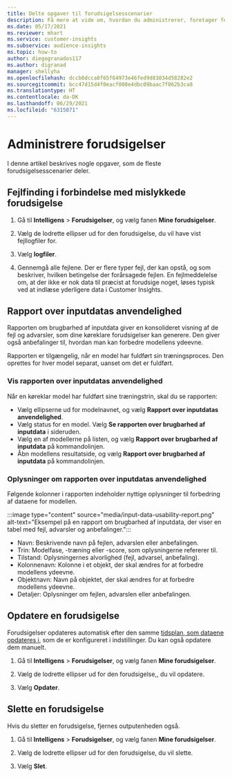 ```yaml
---
title: Delte opgaver til forudsigelsesscenarier
description: Få mere at vide om, hvordan du administrerer, foretager fejlfinding og finjusterer forudsigelser.
ms.date: 05/17/2021
ms.reviewer: mhart
ms.service: customer-insights
ms.subservice: audience-insights
ms.topic: how-to
author: diegogranados117
ms.author: digranad
manager: shellyha
ms.openlocfilehash: dccb8dcca8f65f64973e46fed9d83034d58282e2
ms.sourcegitcommit: bcc47d15d4f0eacf008e4dbc09baac7f062b3ca8
ms.translationtype: HT
ms.contentlocale: da-DK
ms.lasthandoff: 06/29/2021
ms.locfileid: "6315871"
---
```

# <a name="manage-predictions"></a>Administrere forudsigelser

I denne artikel beskrives nogle opgaver, som de fleste forudsigelsesscenarier deler.

## <a name="troubleshoot-a-failed-prediction"></a>Fejlfinding i forbindelse med mislykkede forudsigelse

1. Gå til **Intelligens** > **Forudsigelser**, og vælg fanen **Mine forudsigelser**.

1. Vælg de lodrette ellipser ud for den forudsigelse, du vil have vist fejllogfiler for.

1. Vælg **logfiler**.

1. Gennemgå alle fejlene. Der er flere typer fejl, der kan opstå, og som beskriver, hvilken betingelse der forårsagede fejlen. En fejlmeddelelse om, at der ikke er nok data til præcist at forudsige noget, løses typisk ved at indlæse yderligere data i Customer Insights.

## <a name="input-data-usability-report"></a>Rapport over inputdatas anvendelighed

Rapporten om brugbarhed af inputdata giver en konsolideret visning af de fejl og advarsler, som dine køreklare forudsigelser kan generere. Den giver også anbefalinger til, hvordan man kan forbedre modellens ydeevne.

Rapporten er tilgængelig, når en model har fuldført sin træningsproces. Den oprettes for hver model separat, uanset om det er fuldført.

### <a name="view-the-input-data-usability-report"></a>Vis rapporten over inputdatas anvendelighed

Når en køreklar model har fuldført sine træningstrin, skal du se rapporten:
- Vælg ellipserne ud for modelnavnet, og vælg **Rapport over inputdatas anvendelighed**.
- Vælg status for en model. Vælg **Se rapporten over brugbarhed af inputdata** i sideruden.
- Vælg en af modellerne på listen, og vælg **Rapport over brugbarhed af inputdata** på kommandolinjen.
- Åbn modellens resultatside, og vælg **Rapport over brugbarhed af inputdata** på kommandolinjen.

### <a name="information-in-the-input-data-usability-report"></a>Oplysninger om rapporten over inputdatas anvendelighed

Følgende kolonner i rapporten indeholder nyttige oplysninger til forbedring af dataene for modellen.

:::image type="content" source="media/input-data-usability-report.png" alt-text="Eksempel på en rapport om brugbarhed af inputdata, der viser en tabel med fejl, advarsler og anbefalinger.":::

- Navn: Beskrivende navn på fejlen, advarslen eller anbefalingen.
- Trin: Modelfase, -træning eller -score, som oplysningerne refererer til.
- Tilstand: Oplysningernes alvorlighed (fejl, advarsel, anbefaling).
- Kolonnenavn: Kolonne i et objekt, der skal ændres for at forbedre modellens ydeevne.
- Objektnavn: Navn på objektet, der skal ændres for at forbedre modellens ydeevne.
- Detaljer: Oplysninger om fejlen, advarslen eller anbefalingen.

## <a name="refresh-a-prediction"></a>Opdatere en forudsigelse

Forudsigelser opdateres automatisk efter den samme [tidsplan, som dataene opdateres i](system.md#schedule-tab), som de er konfigureret i indstillinger. Du kan også opdatere dem manuelt.

1. Gå til **Intelligens** > **Forudsigelser**, og vælg fanen **Mine forudsigelser**.

1. Vælg de lodrette ellipser ud for den forudsigelse,, du vil opdatere.

1. Vælg **Opdater**.

## <a name="delete-a-prediction"></a>Slette en forudsigelse

Hvis du sletter en forudsigelse, fjernes outputenheden også.

1. Gå til **Intelligens** > **Forudsigelser**, og vælg fanen **Mine forudsigelser**.

1. Vælg de lodrette ellipser ud for den forudsigelse, du vil slette.

1. Vælg **Slet**.
